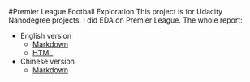 #Premier League Football Exploration
This project is for Udacity Nanodegree projects. I did EDA on Premier League.
The whole report:
  - English version
    - [Markdown](Premier_League_Football_Exploration.md)
    - [HTML]()
  - Chinese version
    - [Markdown](Premier_League_Football_Exploration(zh-CN)/英超比赛数据探索.md)
